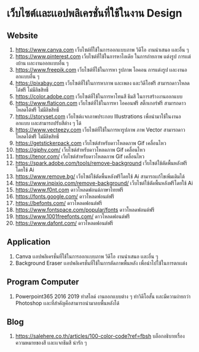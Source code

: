 # เว็บไซต์เเละเเอปพลิเครชั่นที่ใช้ในงาน Design

## Website

1. https://www.canva.com
   เว็บไซต์ที่ใช้ในการออกเเบบภาพ วิดีโอ งานนำเสนอ เเละอื่น ๆ
2. https://www.pinterest.com
   เว็บไซต์ที่ใช้ในการหาไอเดีย ในการถ่ายภาพ แต่งรูป การเเต่งบ้าน เเละงานออกเเบบอื่น ๆ
3. https://www.freepik.com
   เว็บไซต์ที่ใช้ในการหา รูปภาพ ไอคอน การแต่งรูป เเละงานออกเเบบอื่น ๆ
4. https://pixabay.com
   เว็บไซต์ที่ใช้ในการหาภาพ และเพลง และวิดีโอฟรี สามารถดาวโหลดได้ฟรี ไม่มีลิขสิทธิ์
5. https://color.adobe.com
   เว็บไซต์ที่ใช้ในการหาโทนสี ธีมสี ในการสร้างงานออกแบบ
6. https://www.flaticon.com
   เว็บไซต์ที่ใช้ในการหา ไอคอนฟรี สติ๊กเกอร์ฟรี สามารถดาวโหลดได้ฟรี ไม่มีลิขสิทธิ์
7. https://storyset.com เว็บไซต์เเจกภาพประกอบ Illustrations เพื่อนำมาใช้ในงานออกเเบบ เเละสามารถปรับสีต่าง ๆ ได้
8. https://www.vecteezy.com เว็บไซต์ที่ใช้ในการหารูปภาพ ภาพ Vector สามารถดาวโหลดได้ฟรี ไม่มีลิขสิทธิ์
9. https://getstickerpack.com เว็บไซต์สำหรับดาวโหลดภาพ Gif เคลื่อนไหว
10. https://giphy.com/ เว็บไซต์สำหรับดาวโหลดภาพ Gif เคลื่อนไหว
11. https://tenor.com/ เว็บไซต์สำหรับดาวโหลดภาพ Gif เคลื่อนไหว
12. https://spark.adobe.com/tools/remove-background เว็บไซต์ใช้ตัดพื้นหลังฟรีโดยใช้ Ai
13. https://www.remove.bg/ เว็บไซต์ใช้ตัดพื้นหลังฟรีโดยใช้ Ai สามารถเเก้ไขเพิ่มเติมได้
14. https://www.inpixio.com/remove-background/ เว็บไซต์ใช้ตัดพื้นหลังฟรีโดยใช้ Ai
15. https://www.f0nt.com ดาวโหลดฟอนต์ภาษาไทยฟรี
16. https://fonts.google.com/ ดาวโหลดฟอนต์ฟรี
17. https://befonts.com/ ดาวโหลดฟอนต์ฟรี
18. https://www.fontspace.com/popular/fonts ดาวโหลดฟอนต์ฟรี
19. https://www.1001freefonts.com/ ดาวโหลดฟอนต์ฟรี
20. https://www.dafont.com/ ดาวโหลดฟอนต์ฟรี

## Application

1. Canva
   เเอปพลิเครชั่นที่ใช้ในการออกเเบบภาพ วิดีโอ งานนำเสนอ เเละอื่น ๆ
2. Background Eraser
   เเอปพลิเครชั่นที่ใช้ในการตัดภาพพื้นหลัง เพื่อนำไปใช้ในการตกเเต่ง

## Program Computer

1. Powerpoint365 2016 2019 ทำสไลด์ งานออกเเบบต่าง ๆ ทำวิดีโอสั้น เเละมีความง่ายกว่า Photoshop เเละที่สำคัญคือสามารถนำมาลบพื้นหลังได้

## Blog
1. https://salehere.co.th/articles/100-color-code?ref=fbsh บล็อกอธิบายเรื่อง ความหมายของสี เเละเเจกธีมสี น่ารัก ๆ
